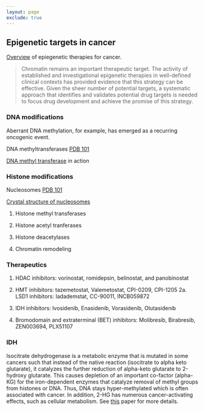 ```yaml
---
layout: page
exclude: true
---
```

## Epigenetic targets in cancer

[Overview](https://www.nejm.org/doi/full/10.1056/NEJMra1805035#:~:text=Epigenetic%20therapies%20seek%20to%20normalize,or%20maintain%20a%20malignant%20phenotype.) of epiegenetic therapies for cancer.

> Chromatin remains an important therapeutic target. The activity of established and investigational epigenetic therapies in well-defined clinical contexts has provided evidence that this strategy can be effective. Given the sheer number of potential targets, a systematic approach that identifies and validates potential drug targets is needed to focus drug development and achieve the promise of this strategy.



### DNA modifications

Aberrant DNA methylation, for example, has emerged as a recurring oncogenic event.

DNA methyltransferases
[PDB 101](https://pdb101.rcsb.org/motm/139)

[DNA methyl transferase](https://www.rcsb.org/3d-view/1MHT/1) in action

### Histone modifications

Nucleosomes [PDB 101](https://pdb101.rcsb.org/motm/7)

[Crystal structure of nucleosomes](https://www.rcsb.org/structure/1aoi)

1. Histone methyl transferases

2. Histone acetyl tranferases

3. Histone deacetylases

4. Chromatin remodeling

### Therapeutics
1. HDAC inhibitors: vorinostat, romidepsin, belinostat, and panobinostat

2. HMT inhibitors: tazemetostat, Valemetostat, CPI-0209, CPI-1205
    2a. LSD1 inhibitors: Iadademstat, CC-90011, INCB059872

3. IDH inhibitors: Ivosidenib, Enasidenib, Vorasidenib, Olutasidenib

4. Bromodomain and extraterminal (BET) inhibitors: Molibresib, Birabresib, ZEN003694, PLX51107


### IDH
Isocitrate dehydrogenase is a metabolic enzyme that is mutated in some cancers such that instead of the native reaction (isocitrate to alpha keto glutarate), it catalyzes the further reduction of alpha-keto glutarate to 2-hydroxy glutarate. This causes depletion of an important co-factor (alpha-KG) for the iron-dependent enzymes that catalyze removal of methyl groups from histones or DNA. Thus, DNA stays hyper-methylated which is often associated with cancer. In addition, 2-HG has numerous cancer-activating effects, such as cellular metabolism.
See [this](https://www.nature.com/articles/s41416-020-0814-x) paper for more details.
